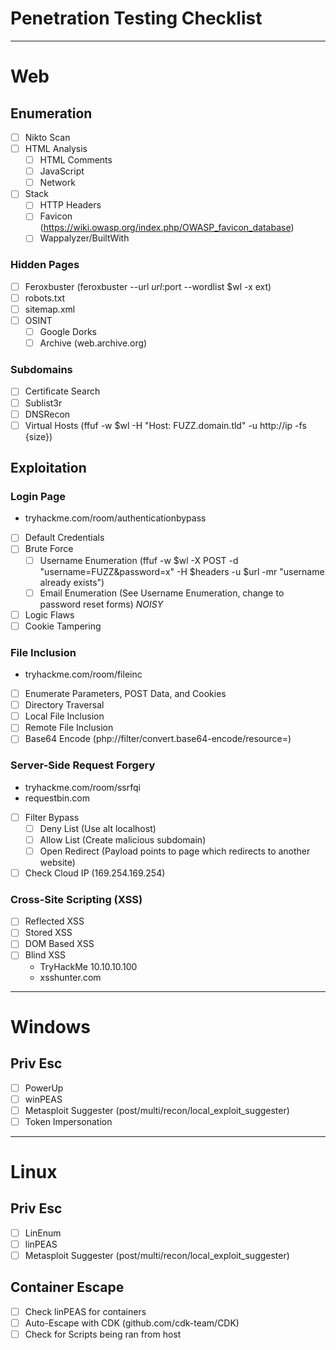 # Penetration Testing Checklist

---

# Web

## Enumeration
- [ ] Nikto Scan
- [ ] HTML Analysis
	- [ ] HTML Comments
	- [ ] JavaScript
	- [ ] Network
- [ ] Stack
	- [ ] HTTP Headers
	- [ ] Favicon (https://wiki.owasp.org/index.php/OWASP_favicon_database)
	- [ ] Wappalyzer/BuiltWith

### Hidden Pages
- [ ] Feroxbuster (feroxbuster --url $url:$port --wordlist $wl -x ext)
- [ ] robots.txt
- [ ] sitemap.xml
- [ ] OSINT
	- [ ] Google Dorks
	- [ ] Archive (web.archive.org)

### Subdomains
- [ ] Certificate Search
- [ ] Sublist3r
- [ ] DNSRecon
- [ ] Virtual Hosts (ffuf -w $wl -H "Host: FUZZ.domain.tld" -u http://ip -fs {size})

## Exploitation

### Login Page
- tryhackme.com/room/authenticationbypass
- [ ] Default Credentials
- [ ] Brute Force
	- [ ] Username Enumeration (ffuf -w $wl -X POST -d "username=FUZZ&password=x" -H $headers -u $url -mr "username already exists")
	- [ ] Email Enumeration (See Username Enumeration, change to password reset forms) *NOISY*
- [ ] Logic Flaws
- [ ] Cookie Tampering

### File Inclusion
- tryhackme.com/room/fileinc
- [ ] Enumerate Parameters, POST Data, and Cookies
- [ ] Directory Traversal
- [ ] Local File Inclusion
- [ ] Remote File Inclusion
- [ ] Base64 Encode (php://filter/convert.base64-encode/resource=)

### Server-Side Request Forgery
- tryhackme.com/room/ssrfqi
- requestbin.com
- [ ] Filter Bypass
	- [ ] Deny List (Use alt localhost)
	- [ ] Allow List (Create malicious subdomain)
	- [ ] Open Redirect (Payload points to page which redirects to another website)
- [ ] Check Cloud IP (169.254.169.254)

### Cross-Site Scripting (XSS)
- [ ] Reflected XSS
- [ ] Stored XSS
- [ ] DOM Based XSS
- [ ] Blind XSS
	- TryHackMe 10.10.10.100
	- xsshunter.com

---

# Windows

## Priv Esc
- [ ] PowerUp
- [ ] winPEAS
- [ ] Metasploit Suggester (post/multi/recon/local_exploit_suggester)
- [ ] Token Impersonation

---

# Linux

## Priv Esc
- [ ] LinEnum
- [ ] linPEAS
- [ ] Metasploit Suggester (post/multi/recon/local_exploit_suggester)

## Container Escape
- [ ] Check linPEAS for containers
- [ ] Auto-Escape with CDK (github.com/cdk-team/CDK)
- [ ] Check for Scripts being ran from host